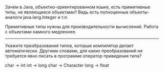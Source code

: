 Зачем в Java, объектно-ориентированном языке, есть примитивные типы, не
являющиеся объектами? Ведь есть полноценные объекты-аналоги java.lang.Integer
и т.п.

Примитивные типы нужны для производительности вычислений. Работа с объектами
намного медленнее.

***

Укажите преобразования типов, которые компилятор делает автоматически. Другими
словами, для каких преобразований не требуется явно писать в программе оператор
приведения типа?

char -> int
int -> long
char -> Character
long -> float
